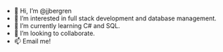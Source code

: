 - 👋 Hi, I’m @jjbergren
- 👀 I’m interested in full stack development and database management. 
- 🌱 I’m currently learning C# and SQL.
- 💞️ I’m looking to collaborate.
- 📫 Email me!

<!---
jjbergren/jjbergren is a ✨ special ✨ repository because its `README.md` (this file) appears on your GitHub profile.
You can click the Preview link to take a look at your changes.
--->
